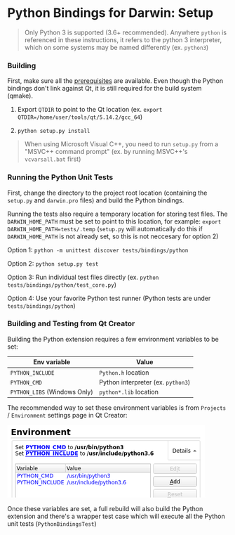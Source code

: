 
# Python Bindings for Darwin: Setup

> Only Python 3 is supported (3.6+ recommended). Anywhere `python` is
> referenced in these instructions, it refers to the python 3 interpreter,
> which on some systems may be named differently (ex. `python3`)

### Building

First, make sure all the [prerequisites](setup.md#general-prerequisites)
are available. Even though the Python bindings don't link against Qt, it
is still required for the build system (qmake).

1. Export `QTDIR` to point to the Qt location
   (ex. `export QTDIR=/home/user/tools/qt/5.14.2/gcc_64`)

2. `python setup.py install`

> When using Microsoft Visual C++, you need to run `setup.py` from a "MSVC++
command prompt" (ex. by running MSVC++'s `vcvarsall.bat` first)

### Running the Python Unit Tests

First, change the directory to the project root location
(containing the `setup.py` and `darwin.pro` files) and build the
Python bindings.

Running the tests also require a temporary location for storing test files. 
The `DARWIN_HOME_PATH` must be set to point to this location, for example:
`export DARWIN_HOME_PATH=tests/.temp` (`setup.py` will automatically do this
if `DARWIN_HOME_PATH` is not already set, so this is not neccesary for
option 2)

Option 1: `python -m unittest discover tests/bindings/python`

Option 2: `python setup.py test`

Option 3: Run individual test files directly
  (ex. `python tests/bindings/python/test_core.py`)

Option 4: Use your favorite Python test runner
  (Python tests are under `tests/bindings/python`)

### Building and Testing from Qt Creator

Building the Python extension requires a few environment variables to be
set:

| Env variable                    | Value                                 |
|---------------------------------|---------------------------------------|
| `PYTHON_INCLUDE`                | `Python.h` location                   |
| `PYTHON_CMD`                    | Python interpreter (ex. `python3`)    |
| `PYTHON_LIBS` (Windows Only)    | `python*.lib` location                |

The recommended way to set these environment variables is from 
`Projects` / `Environment` settings page in Qt Creator:

![Qt Creator Environment Settings](images/python_environment.png)

Once these variables are set, a full rebuild will also build the 
Python extension and there's a wrapper test case which will execute
all the Python unit tests (`PythonBindingsTest`)
